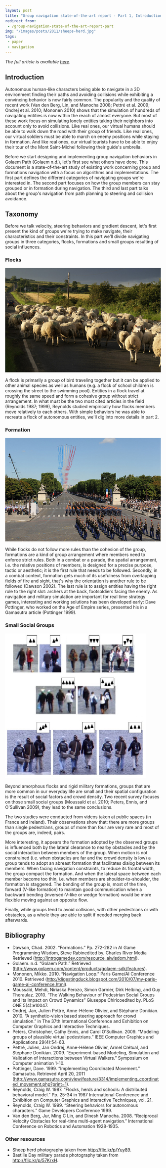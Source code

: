 ```yaml
---
layout: post
title: "Group navigation state-of-the-art report - Part 1, Introduction and Taxonomy"
redirect_from:
 - /group-navigation-state-of-the-art-report-part
img: "/images/posts/2011/sheeps-herd.jpg"
tags:
 - paper
 - navigation
---
```


*The full article is available [here](/group-navigation-state-of-the-art-report).*

## Introduction ##

Autonomous human-like characters being able to navigate in a 3D environment finding their paths and avoiding collisions while exhibiting a convincing behavior is now fairly common. The popularity and the quality of recent work (Van den Berg, Lin, and Manocha 2008; Pettré et al. 2009; Ondrej et al. 2010; Mononen 2010) shows that the simulation of hundreds of navigating entities is now within the reach of almost everyone. But most of these work focus on simulating lonely entities taking their neighbors into account only to avoid collisions. Like real ones, our virtual humans should be able to walk down the road with their group of friends. Like real ones, our virtual soldiers must be able to march on enemy positions while staying in formation. And like real ones, our virtual tourists have to be able to enjoy their tour of the Mont Saint-Michel following their guide's umbrella.

Before we start designing and implementing group navigation behaviors in Golaem Path (Golaem n.d.), let's first see what others have done. This document is a state-of-the-art study of existing work concerning group and formations navigation with a focus on algorithms and implementations. The first part defines the different categories of navigating groups we're interested in. The second part focuses on how the group members can stay grouped or in formation during navigation. The third and last part talks about the group's navigation from path planning to steering and collision avoidance.

## Taxonomy ##

Before we talk velocity, steering behaviors and gradient descent, let's first present the kind of groups we're trying to make navigate, their characteristics and their constraints. In this part we'll divide navigating groups in three categories, flocks, formations and small groups resulting of social influences.

### Flocks ###

![Sheeps herd](/images/posts/2011/sheeps-herd.jpg)

A flock is primarily a group of bird traveling together but it can be applied to other animal species as well as humans (e.g. a flock of school children is crossing the street to the swimming pool). Entities in a flock travel at roughly the same speed and form a cohesive group without strict arrangement. In what must be the two most cited articles in the field (Reynolds 1987; 1999), Reynolds studied empirically how flocks members move relatively to each others. With simple behaviors he was able to recreate a flock of autonomous entities, we'll dig into more details in part 2.

### Formation ###

![Bastille day](/images/posts/2011/bastille-day.jpg)

While flocks do not follow more rules than the cohesion of the group, formations are a kind of group arrangement where members need to enforce strict rules. Both in a combat or a parade, the spatial arrangement, i.e. the relative positions of members, is designed for a precise purpose, tactic or aesthetic; it is the first rule that needs to be followed. Secondly, in a combat context, formation gets much of its usefulness from overlapping fields of fire and sight, that's why the orientation is another rule to be followed (Dawson 2002). The last rule is to assign entities having the right role to the right slot: archers at the back, footsoldiers facing the enemy. As navigation and military simulation are important for real time strategy games, interesting and working solutions has been developed early: Dave Pottinger, who worked on the Age of Empire series, presented his in a Gamasutra article (Pottinger 1999).

### Small Social Groups ###

![Groups of 2, 3 and 4 from video corpus](/images/posts/2011/social-groups.jpg)

Beyond amorphous flocks and rigid military formations, groups that are more common in our everyday life are small and their spatial configuration is the result of social factors and crowd density. Two recent survey focuses on those small social groups (Moussaïd et al. 2010; Peters, Ennis, and O'Sullivan 2009), they lead to the same conclusions.

The two studies were conducted from videos taken at public spaces (in France and Ireland). Their observations show that: there are more groups than single pedestrians, groups of more than four are very rare and most of the groups are, indeed, pairs.

More interesting, it appears the formation adopted by the observed groups is influenced both by the lateral clearance to nearby obstacles and by the social interaction between members of the group. When motion is not constrained (i.e. when obstacles are far and the crowd density is low) a group tends to adopt an abreast formation that facilitates dialog between its members. When facing navigation constraints, to reduce its frontal width, the group compact the formation. And when the lateral space between each member become too thin, i.e. when members are shoulder-to-shoulder, the formation is staggered. The bending of the group is, most of the time, forward (V-like formation) to maintain good communication when a backward bending (inversed-V-like or wedge formation) would be more flexible moving against an opposite flow.

Finally, while groups tend to avoid collisions, with other pedestrians or with obstacles, as a whole they are able to split if needed merging back afterwards.

## Bibliography ##

- Dawson, Chad. 2002. &ldquo;Formations.&rdquo; Pp. 272-282 in AI Game Programming Wisdom, Steve Rabinedited by. Charles River Media Retrieved (<http://introgamedev.com/resource_aiwisdom.html>).
- Golaem. n.d. &ldquo;Golaem Path.&rdquo; Retrieved (<http://www.golaem.com/content/products/golaem-sdk/features>).
- Mononen, Mikko. 2010. &ldquo;Navigation Loop.&rdquo; Paris Game/AI Conference 2010. Retrieved (<http://digestingduck.blogspot.com/2010/07/my-paris-game-ai-conference.html>).
- Moussaïd, Mehdi, Niriaska Perozo, Simon Garnier, Dirk Helbing, and Guy Theraulaz. 2010. &ldquo;The Walking Behaviour of Pedestrian Social Groups and Its Impact on Crowd Dynamics&rdquo; Giuseppe Chiricoedited by. PLoS ONE 5(4):e10047.
- Ondrej, Jan, Julien Pettré, Anne-Hélene Olivier, and Stéphane Donikian. 2010. &ldquo;A synthetic-vision based steering approach for crowd simulation.&rdquo; in The 37th International Conference and Exhibition on Computer Graphics and Interactive Techniques.
- Peters, Christopher, Cathy Ennis, and Carol O'Sullivan. 2009. &ldquo;Modeling groups of plausible virtual pedestrians.&rdquo; IEEE Computer Graphics and Applications 29(4):54-63.
- Pettré, Julien, Jan Ondrej, Anne-Hélene Olivier, Armel Crétual, and Stéphane Donikian. 2009. &ldquo;Experiment-based Modeling, Simulation and Validation of Interactions between Virtual Walkers.&rdquo; Symposium on Computer animation 1-10.
- Pottinger, Dave. 1999. &ldquo;Implementing Coordinated Movement.&rdquo; Gamasutra. Retrieved April 20, 2011 (<http://www.gamasutra.com/view/feature/3314/implementing_coordinated_movement.php?print=1>).
- Reynolds, Craig W. 1987. &ldquo;Flocks, herds and schools: A distributed behavioral model.&rdquo; Pp. 25-34 in 1987 International Conference and Exhibition on Computer Graphics and Interactive Techniques, vol. 21.
- Reynolds, Craig W. 1999. &ldquo;Steering behaviors for autonomous characters.&rdquo; Game Developers Conference 1999.
- Van den Berg, Jur, Ming C Lin, and Dinesh Manocha. 2008. &ldquo;Reciprocal Velocity Obstacles for real-time multi-agent navigation.&rdquo; International Conference on Robotics and Automation 1928-1935.

### Other resources ###
- Sheep herd photography taken from <http://flic.kr/p/Yuy89>.
- Bastille Day military parade photography taken from <http://flic.kr/p/57KrxH>.
